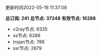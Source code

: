 更新时间2022-05-16 11:37:08

**总订阅: 241**
**总节点: 37248**
**有效节点: 16288**
- v2ray节点: 6335
- ss节点: 6288
- trojan节点: 786
- ssr节点: 2879
